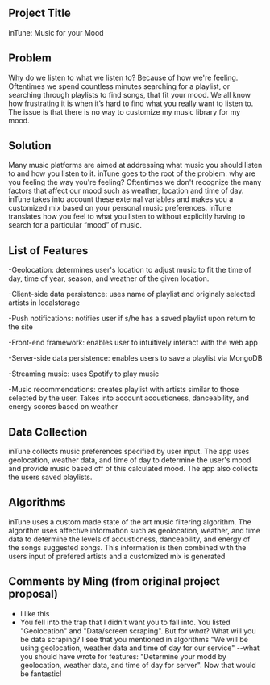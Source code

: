 Project Title
------

inTune: Music for your Mood 

Problem 
------

Why do we listen to what we listen to? Because of how we're feeling. Oftentimes we spend countless minutes searching for a playlist, or searching through playlists to find songs, that fit your mood. We all know how frustrating it is when it’s hard to find what you really want to listen to. The issue is that there is no way to customize my music library for my mood. 

Solution
------

Many music platforms are aimed at addressing what music you should listen to and how you listen to it. inTune goes to the root of the problem: why are you feeling the way you're feeling? Oftentimes we don't recognize the many factors that affect our mood such as weather, location and time of day. inTune takes into account these external variables and makes you a customized mix based on your personal music preferences. inTune translates how you feel to what you listen to without explicitly having to search for a particular “mood” of music.

List of Features
------

-Geolocation: determines user's location to adjust music to fit the time of day, time of year, season, and weather of the given location.

-Client-side data persistence: uses name of playlist and originaly selected artists in localstorage

-Push notifications: notifies user if s/he has a saved playlist upon return to the site

-Front-end framework: enables user to intuitively interact with the web app

-Server-side data persistence: enables users to save a playlist via MongoDB

-Streaming music: uses Spotify to play music

-Music recommendations: creates playlist with artists similar to those selected by the user. Takes into account acousticness, danceability, and energy scores based on weather

Data Collection
------

inTune collects music preferences specified by user input. The app uses geolocation, weather data, and time of day to determine the user's mood and provide music based off of this calculated mood. The app also collects the users saved playlists. 

Algorithms
------

inTune uses a custom made state of the art music filtering algorithm. The algorithm uses affective information such as geolocation, weather, and time data to determine the levels of acousticness, danceability, and energy of the songs suggested songs. This information is then combined with the users input of prefered artists and a customized mix is generated

Comments by Ming (from original project proposal)
------
* I like this
* You fell into the trap that I didn't want you to fall into.  You listed "Geolocation" and "Data/screen scraping".  But for _what_?  What will you be data scraping?  I see that you mentioned in algorithms "We will be using geolocation, weather data and time of day for our service" --what you should have wrote for features: "Determine your modd by geolocation, weather data, and time of day for server".  Now that would be fantastic!
